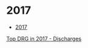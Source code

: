# 2017  

* [2017](https://data.cms.gov/Medicare-Inpatient/Inpatient-Prospective-Payment-System-IPPS-Provider/tcsp-6e99)  



[Top DRG in 2017 - Discharges](http://michaelvigoda.com/datasets/Discharges/Top_Discharges_2017.html)


